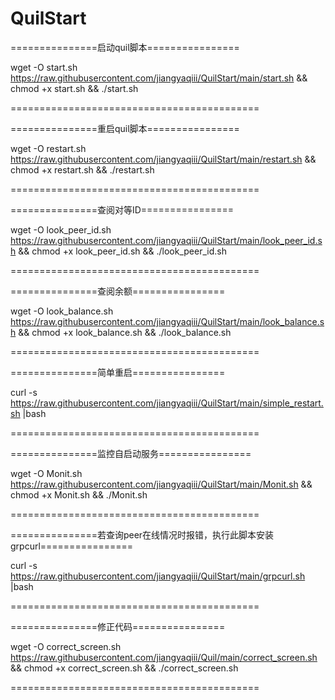 # QuilStart

===============启动quil脚本================

wget -O start.sh https://raw.githubusercontent.com/jiangyaqiii/QuilStart/main/start.sh && chmod +x start.sh && ./start.sh

===========================================

===============重启quil脚本================

wget -O restart.sh https://raw.githubusercontent.com/jiangyaqiii/QuilStart/main/restart.sh && chmod +x restart.sh && ./restart.sh

===========================================

===============查阅对等ID================

wget -O look_peer_id.sh https://raw.githubusercontent.com/jiangyaqiii/QuilStart/main/look_peer_id.sh && chmod +x look_peer_id.sh && ./look_peer_id.sh

===========================================

===============查阅余额================

wget -O look_balance.sh https://raw.githubusercontent.com/jiangyaqiii/QuilStart/main/look_balance.sh && chmod +x look_balance.sh && ./look_balance.sh

===========================================

===============简单重启================

curl -s https://raw.githubusercontent.com/jiangyaqiii/QuilStart/main/simple_restart.sh |bash

===========================================

===============监控自启动服务================

wget -O Monit.sh https://raw.githubusercontent.com/jiangyaqiii/QuilStart/main/Monit.sh && chmod +x Monit.sh && ./Monit.sh

===========================================

===============若查询peer在线情况时报错，执行此脚本安装grpcurl================

curl -s https://raw.githubusercontent.com/jiangyaqiii/QuilStart/main/grpcurl.sh |bash

===========================================

===============修正代码================

wget -O correct_screen.sh https://raw.githubusercontent.com/jiangyaqiii/Quil/main/correct_screen.sh && chmod +x correct_screen.sh && ./correct_screen.sh

===========================================

